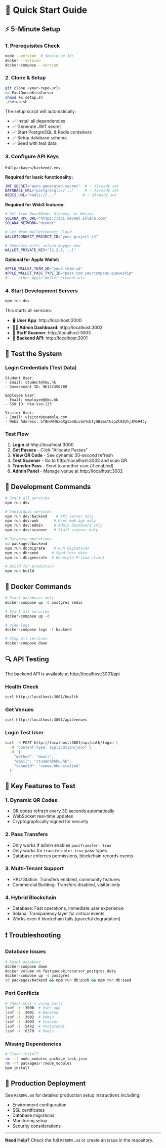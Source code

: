 # 🚀 Quick Start Guide

## ⚡ 5-Minute Setup

### 1. Prerequisites Check
```bash
node --version  # Should be 18+
docker --version
docker-compose --version
```

### 2. Clone & Setup
```bash
git clone <your-repo-url>
cd FastQueueKiroCursor
chmod +x setup.sh
./setup.sh
```

The setup script will automatically:
- ✅ Install all dependencies
- ✅ Generate JWT secret
- ✅ Start PostgreSQL & Redis containers
- ✅ Setup database schema
- ✅ Seed with test data

### 3. Configure API Keys

Edit `packages/backend/.env`:

**Required for basic functionality:**
```bash
JWT_SECRET="auto-generated-secret"  # ✅ Already set
DATABASE_URL="postgresql://..."     # ✅ Already set
REDIS_URL="redis://..."            # ✅ Already set
```

**Required for Web3 features:**
```bash
# Get from QuickNode, Alchemy, or Helius
SOLANA_RPC_URL="https://api.devnet.solana.com"
SOLANA_NETWORK="devnet"

# Get from WalletConnect Cloud
WALLETCONNECT_PROJECT_ID="your-project-id"

# Generate with: solana-keygen new
WALLET_PRIVATE_KEY="[1,2,3,...]"
```

**Optional for Apple Wallet:**
```bash
APPLE_WALLET_TEAM_ID="your-team-id"
APPLE_WALLET_PASS_TYPE_ID="pass.com.yourcompany.queueskip"
# ... other Apple Wallet credentials
```

### 4. Start Development Servers
```bash
npm run dev
```

This starts all services:
- 🖥️  **User App**: http://localhost:3000
- 👨‍💼 **Admin Dashboard**: http://localhost:3002  
- 📱 **Staff Scanner**: http://localhost:3003
- 🔌 **Backend API**: http://localhost:3001

## 🧪 Test the System

### Login Credentials (Test Data)
```
Student User:
- Email: student@hku.hk
- Government ID: HK123456789

Employee User:  
- Email: employee@hku.hk
- SSO ID: hku-sso-123

Visitor User:
- Email: visitor@example.com
- Web3 Address: 5fHneW46xGXgs5mUiveU4sbTyGBzmstUspZC92UhjJM694ty
```

### Test Flow
1. **Login** at http://localhost:3000
2. **Get Passes** - Click "Allocate Passes" 
3. **View QR Code** - See dynamic 30-second refresh
4. **Test Scanner** - Go to http://localhost:3003 and scan QR
5. **Transfer Pass** - Send to another user (if enabled)
6. **Admin Panel** - Manage venue at http://localhost:3002

## 🔧 Development Commands

```bash
# Start all services
npm run dev

# Individual services
npm run dev:backend    # API server only
npm run dev:web       # User web app only  
npm run dev:admin     # Admin dashboard only
npm run dev:scanner   # Staff scanner only

# Database operations
cd packages/backend
npm run db:migrate    # Run migrations
npm run db:seed      # Seed test data
npm run db:generate  # Generate Prisma client

# Build for production
npm run build
```

## 🐳 Docker Commands

```bash
# Start databases only
docker-compose up -d postgres redis

# Start all services
docker-compose up -d

# View logs
docker-compose logs -f backend

# Stop all services
docker-compose down
```

## 🔍 API Testing

The backend API is available at http://localhost:3001/api

### Health Check
```bash
curl http://localhost:3001/health
```

### Get Venues
```bash
curl http://localhost:3001/api/venues
```

### Login Test User
```bash
curl -X POST http://localhost:3001/api/auth/login \
  -H "Content-Type: application/json" \
  -d '{
    "method": "email",
    "email": "student@hku.hk",
    "venueId": "venue-hku-station"
  }'
```

## 🎯 Key Features to Test

### 1. Dynamic QR Codes
- QR codes refresh every 30 seconds automatically
- WebSocket real-time updates
- Cryptographically signed for security

### 2. Pass Transfers
- Only works if admin enables `passTransfer: true`
- Only works for `transferable: true` pass types
- Database enforces permissions, blockchain records events

### 3. Multi-Tenant Support
- HKU Station: Transfers enabled, community features
- Commercial Building: Transfers disabled, visitor-only

### 4. Hybrid Blockchain
- Database: Fast operations, immediate user experience
- Solana: Transparency layer for critical events
- Works even if blockchain fails (graceful degradation)

## ❗ Troubleshooting

### Database Issues
```bash
# Reset database
docker-compose down
docker volume rm fastqueuekirocursor_postgres_data
docker-compose up -d postgres
cd packages/backend && npm run db:push && npm run db:seed
```

### Port Conflicts
```bash
# Check what's using ports
lsof -i :3000  # User app
lsof -i :3001  # Backend
lsof -i :3002  # Admin
lsof -i :3003  # Scanner
lsof -i :5432  # PostgreSQL
lsof -i :6379  # Redis
```

### Missing Dependencies
```bash
# Clean install
rm -rf node_modules package-lock.json
rm -rf packages/*/node_modules
npm install
```

## 🚀 Production Deployment

See `README.md` for detailed production setup instructions including:
- Environment configuration
- SSL certificates
- Database migrations
- Monitoring setup
- Security considerations

---

**Need Help?** Check the full `README.md` or create an issue in the repository.
